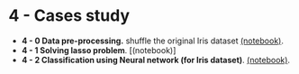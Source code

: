 # 4 - Cases study
+ **4 - 0 Data pre-processing.** shuffle the original Iris dataset [(notebook)](https://github.com/suzyi/tensorflow/blob/master/Cases/Iris%20classification/ShuffleTheData.ipynb).
+ **4 - 1 Solving lasso problem**. [(notebook)]
+ **4 - 2 Classification using Neural network (for Iris dataset)**. [(notebook)](https://github.com/suzyi/tensorflow/blob/master/Cases/Iris%20classification/IrisClassification.ipynb).
